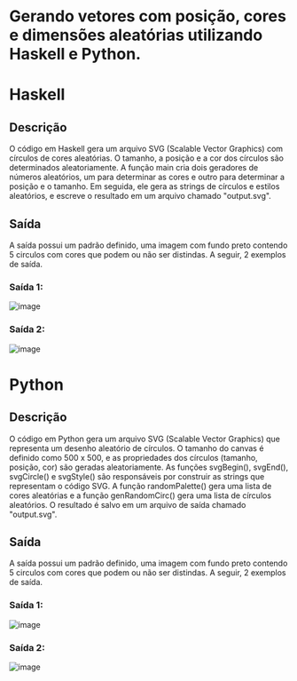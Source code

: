# Gerando vetores com posição, cores e dimensões aleatórias utilizando Haskell e Python.

# Haskell

## Descrição 
O código em Haskell gera um arquivo SVG (Scalable Vector Graphics) com círculos de cores aleatórias. O tamanho, a posição e a cor dos círculos são determinados aleatoriamente. A função main cria dois geradores de números aleatórios, um para determinar as cores e outro para determinar a posição e o tamanho. Em seguida, ele gera as strings de círculos e estilos aleatórios, e escreve o resultado em um arquivo chamado "output.svg".

## Saída
A saída possui um padrão definido, uma imagem com fundo preto contendo 5 circulos com cores que podem ou não ser distindas. A seguir, 2 exemplos de saída.

### Saída 1:
![image](https://user-images.githubusercontent.com/74078237/215368515-e48f1f23-13ef-4f94-a373-19147b02b71d.png)

### Saída 2:
![image](https://user-images.githubusercontent.com/74078237/215368589-b6ea1bdb-6b3e-45ac-b7eb-528243a50931.png)

# Python

## Descrição

O código em Python gera um arquivo SVG (Scalable Vector Graphics) que representa um desenho aleatório de círculos. O tamanho do canvas é definido como 500 x 500, e as propriedades dos círculos (tamanho, posição, cor) são geradas aleatoriamente. As funções svgBegin(), svgEnd(), svgCircle() e svgStyle() são responsáveis por construir as strings que representam o código SVG. A função randomPalette() gera uma lista de cores aleatórias e a função genRandomCirc() gera uma lista de círculos aleatórios. O resultado é salvo em um arquivo de saída chamado "output.svg".

## Saída
A saída possui um padrão definido, uma imagem com fundo preto contendo 5 circulos com cores que podem ou não ser distindas. A seguir, 2 exemplos de saída.

### Saída 1:
![image](https://user-images.githubusercontent.com/74078237/215368633-8677be67-c2c9-4b03-ab9d-afc7f4967d76.png)

### Saída 2:
![image](https://user-images.githubusercontent.com/74078237/215368884-63a2e4f9-a93d-440d-b7da-7dc23948618e.png)
